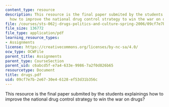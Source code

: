 ```yaml
---
content_type: resource
description: This resource is the final paper submited by the students explainings
  how to improve the national drug control strategy to win the war on drugs?
file: /courses/sts-062j-drugs-politics-and-culture-spring-2006/09cf7e7b2e6730e46128ef53d31b356c_drugs.pdf
file_size: 136772
file_type: application/pdf
learning_resource_types:
- Assignments
license: https://creativecommons.org/licenses/by-nc-sa/4.0/
ocw_type: OCWFile
parent_title: Assignments
parent_type: CourseSection
parent_uid: c6abcd5f-e7a4-633e-9986-7a2f0d826b65
resourcetype: Document
title: drugs.pdf
uid: 09cf7e7b-2e67-30e4-6128-ef53d31b356c
---
```

This resource is the final paper submited by the students explainings how to improve the national drug control strategy to win the war on drugs?